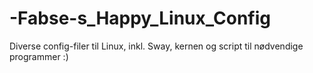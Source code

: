 # -Fabse-s_Happy_Linux_Config

Diverse config-filer til Linux, inkl. Sway, kernen og script til nødvendige programmer :)
